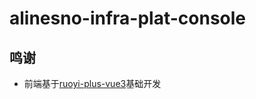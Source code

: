 # alinesno-infra-plat-console

## 鸣谢

- 前端基于[ruoyi-plus-vue3](https://gitee.com/dromara/RuoYi-Vue-Plus)基础开发
